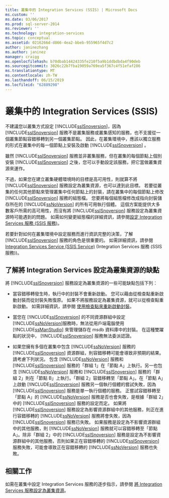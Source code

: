 ```yaml
---
title: 叢集中的 Integration Services (SSIS) | Microsoft Docs
ms.custom: ''
ms.date: 03/06/2017
ms.prod: sql-server-2014
ms.reviewer: ''
ms.technology: integration-services
ms.topic: conceptual
ms.assetid: 0216266d-d866-4ea2-bbeb-955965f4d7c2
author: janinezhang
ms.author: janinez
manager: craigg
ms.openlocfilehash: b70dbab14424335fe210f5a9b1ddbdbda4f90deb
ms.sourcegitcommit: 3026c22b7fba19059a769ea5f367c4f51efaf286
ms.translationtype: MT
ms.contentlocale: zh-TW
ms.lasthandoff: 06/15/2019
ms.locfileid: "62889298"
---
```

# <a name="integration-services-ssis-in-a-cluster"></a>叢集中的 Integration Services (SSIS)
  不建議您以叢集方式設定 [!INCLUDE[ssISnoversion](../../includes/ssisnoversion-md.md)]，因為 [!INCLUDE[ssISnoversion](../../includes/ssisnoversion-md.md)] 服務不是叢集服務或叢集感知的服務，也不支援從一個叢集節點容錯移轉到另一個叢集節點。 因此，在叢集環境中，應該以獨立服務的形式在叢集中的每一個節點上安裝及啟動 [!INCLUDE[ssISnoversion](../../includes/ssisnoversion-md.md)] 。  
  
 雖然 [!INCLUDE[ssISnoversion](../../includes/ssisnoversion-md.md)] 服務並非叢集服務，但在叢集的每個節點上個別安裝 [!INCLUDE[ssISnoversion](../../includes/ssisnoversion-md.md)] 之後，您可以手動設定該服務，把它當做叢集資源來運作。  
  
 不過，如果您在建立叢集硬體環境時的目標是高可用性，則就算不將 [!INCLUDE[ssISnoversion](../../includes/ssisnoversion-md.md)] 服務設定為叢集資源，也可以達到此目標。  若要從叢集的任何其他節點來管理叢集中任何節點上的封裝，請在叢集中的每個節點上修改 [!INCLUDE[ssISnoversion](../../includes/ssisnoversion-md.md)] 服務的組態檔。 您要將每個組態檔修改成指向封裝儲存所在的 [!INCLUDE[ssNoVersion](../../includes/ssnoversion-md.md)] 的所有可用執行個體。 這個方案能提供大多數客戶所需的高可用性，而沒有將 [!INCLUDE[ssISnoversion](../../includes/ssisnoversion-md.md)] 服務設定為叢集資源時可能遇到的問題。 如需如何變更組態檔的詳細資訊，請參閱[設定 Integration Services 服務 &#40;SSIS 服務&#41;](integration-services-service-ssis-service.md)。  
  
 若要針對如何在叢集環境中設定服務而進行資訊完整的決策，了解 [!INCLUDE[ssISnoversion](../../includes/ssisnoversion-md.md)] 服務的角色是很重要的。 如需詳細資訊，請參閱 [Integration Services Service &#40;SSIS Service&#41;](integration-services-service-ssis-service.md) (Integration Services 服務 (SSIS 服務))。  
  
## <a name="understanding-the-disadvantages-of-configuring-integration-services-as-a-cluster-resource"></a>了解將 Integration Services 設定為叢集資源的缺點  
 將 [!INCLUDE[ssISnoversion](../../includes/ssisnoversion-md.md)] 服務設定為叢集資源的一些可能缺點包括下列：  
  
-   當容錯移轉發生時，執行中的封裝不會重新啟動。 您可以藉由從檢查點重新啟動封裝而從封裝失敗復原。 如果不將服務設定為叢集資源，就可以從檢查點重新啟動。 如需詳細資訊，請參閱 [使用檢查點來重新啟動封裝](../packages/restart-packages-by-using-checkpoints.md)。  
  
-   當您在 [!INCLUDE[ssISnoversion](../../includes/ssisnoversion-md.md)] 的不同資源群組中設定 [!INCLUDE[ssNoVersion](../../includes/ssnoversion-md.md)]服務時，無法從用戶端電腦使用 [!INCLUDE[ssManStudio](../../includes/ssmanstudio-md.md)] 來管理儲存在 msdb 資料庫中的封裝。 在這種雙躍點的狀況中， [!INCLUDE[ssISnoversion](../../includes/ssisnoversion-md.md)] 服務無法委派認證。  
  
-   如果您擁有多個在叢集中包含 [!INCLUDE[ssNoVersion](../../includes/ssnoversion-md.md)] 服務的 [!INCLUDE[ssISnoversion](../../includes/ssisnoversion-md.md)] 資源群組，則容錯移轉可能會導致非預期的結果。 請考慮下列狀況。 包含 [!INCLUDE[ssNoVersion](../../includes/ssnoversion-md.md)] 服務和 [!INCLUDE[ssISnoversion](../../includes/ssisnoversion-md.md)] 服務的「群組 1」在「節點 A」上執行。另一也包含 [!INCLUDE[ssNoVersion](../../includes/ssnoversion-md.md)] 服務和 [!INCLUDE[ssISnoversion](../../includes/ssisnoversion-md.md)] 服務的「群組 2」則在「節點 B」上執行。「群組 2」容錯移轉至「節點 A」。在「節點 A」上啟動 [!INCLUDE[ssISnoversion](../../includes/ssisnoversion-md.md)] 服務另一個執行個體的嘗試失敗，因為 [!INCLUDE[ssISnoversion](../../includes/ssisnoversion-md.md)] 服務是單一執行個體的服務。 正嘗試容錯移轉至「節點 A」的 [!INCLUDE[ssNoVersion](../../includes/ssnoversion-md.md)] 服務是否也會失敗，是根據「群組 2」中的 [!INCLUDE[ssISnoversion](../../includes/ssisnoversion-md.md)] 服務的設定而定。 如果將 [!INCLUDE[ssISnoversion](../../includes/ssisnoversion-md.md)] 服務設定為影響資源群組中的其他服務，則正在進行容錯移轉的 [!INCLUDE[ssNoVersion](../../includes/ssnoversion-md.md)] 服務將會失敗，因為 [!INCLUDE[ssISnoversion](../../includes/ssisnoversion-md.md)] 服務已失敗。 如果服務是設定為不影響資源群組中的其他服務，則 [!INCLUDE[ssNoVersion](../../includes/ssnoversion-md.md)] 服務就可以容錯移轉至「節點 A」。除非「群組 2」中的 [!INCLUDE[ssISnoversion](../../includes/ssisnoversion-md.md)] 服務是設定為不影響資源群組中的其他服務，否則如果正在容錯移轉的 [!INCLUDE[ssISnoversion](../../includes/ssisnoversion-md.md)] 服務失敗，可能會導致正在容錯移轉的 [!INCLUDE[ssNoVersion](../../includes/ssnoversion-md.md)] 服務也失敗。  
  
## <a name="related-tasks"></a>相關工作  
 如需在叢集中設定 Integration Services 服務的逐步指示，請參閱 [將 Integration Services 服務設定為叢集資源](../configure-the-integration-services-service-as-a-cluster-resource.md)。  
  
  
